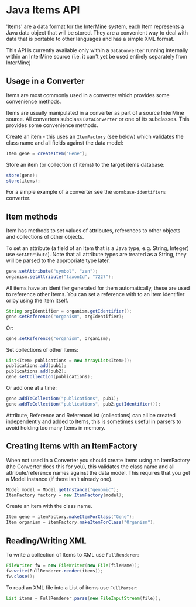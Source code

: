 # Java Items API

'Items' are a data format for the InterMine system, each Item represents a Java data object that will be stored. They are a convenient way to deal with data that is portable to other languages and has a simple XML format.

This API is currently available only within a `DataConverter` running internally within an InterMine source \(i.e. it can't yet be used entirely separately from InterMine\)

## Usage in a Converter

Items are most commonly used in a converter which provides some convenience methods.

Items are usually manipulated in a converter as part of a source InterMine source. All converters subclass `DataConverter` or one of its subclasses. This provides some convenience methods.

Create an item - this uses an `ItemFactory` \(see below\) which validates the class name and all fields against the data model:

```java
Item gene = createItem("Gene");
```

Store an item \(or collection of items\) to the target items database:

```java
store(gene);
store(items);
```

For a simple example of a converter see the `wormbase-identifiers` converter.

## Item methods

Item has methods to set values of attributes, references to other objects and collections of other objects.

To set an attribute \(a field of an Item that is a Java type, e.g. String, Integer\) use `setAttribute`\). Note that all attribute types are treated as a String, they will be parsed to the appropriate type later.

```java
gene.setAttribute("symbol", "zen");
organism.setAttribute("taxonId", "7227");
```

All items have an identifier generated for them automatically, these are used to reference other Items. You can set a reference with to an Item identifier or by using the item itself.

```java
String orgIdentifier = organism.getIdentifier();
gene.setReference("organism", orgIdentifier);
```

Or:

```java
gene.setReference("organism", organism);
```

Set collections of other Items:

```java
List<Item> publications = new ArrayList<Item>();
publications.add(pub1);
publications.add(pub2);
gene.setCollection(publications);
```

Or add one at a time:

```java
gene.addToCollection("publications", pub1);
gene.addToCollection("publications", pub2.getIdentifier());
```

Attribute, Reference and ReferenceList \(collections\) can all be created independently and added to Items, this is sometimes useful in parsers to avoid holding too many Items in memory.

## Creating Items with an ItemFactory

When not used in a Converter you should create Items using an ItemFactory \(the Converter does this for you\), this validates the class name and all attribute/reference names against the data model. This requires that you get a Model instance \(if there isn't already one\).

```java
Model model = Model.getInstance("genomic");
ItemFactory factory = new ItemFactory(model);
```

Create an item with the class name.

```java
Item gene = itemFactory.makeItemForClass("Gene");
Item organism = itemFactory.makeItemForClass("Organism");
```

## Reading/Writing XML

To write a collection of Items to XML use `FullRenderer`:

```java
FileWriter fw = new FileWriter(new File(fileName));
fw.write(FullRenderer.render(items));
fw.close();
```

To read an XML file into a List of items use `FullParser`:

```java
List items = FullRenderer.parse(new FileInputStream(file));
```


